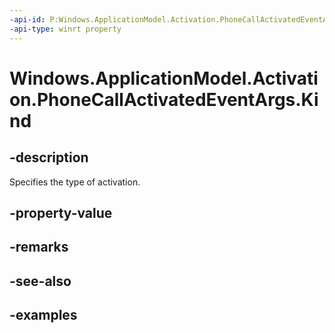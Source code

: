 ```yaml
---
-api-id: P:Windows.ApplicationModel.Activation.PhoneCallActivatedEventArgs.Kind
-api-type: winrt property
---
```


# Windows.ApplicationModel.Activation.PhoneCallActivatedEventArgs.Kind

<!--
public Windows.ApplicationModel.Activation.ActivationKind Kind { get; }
-->


## -description

Specifies the type of activation.

## -property-value

## -remarks

## -see-also

## -examples



